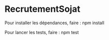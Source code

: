# RecrutementSojat

Pour installer les dépendances, faire : npm install  

Pour lancer les tests, faire : npm test  

